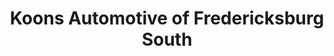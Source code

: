 ---
title: "Koons Automotive of Fredericksburg South"
url: /fredericksburg/koons-automotive-of-fredericksburg-south/
shop: Autohaus
---